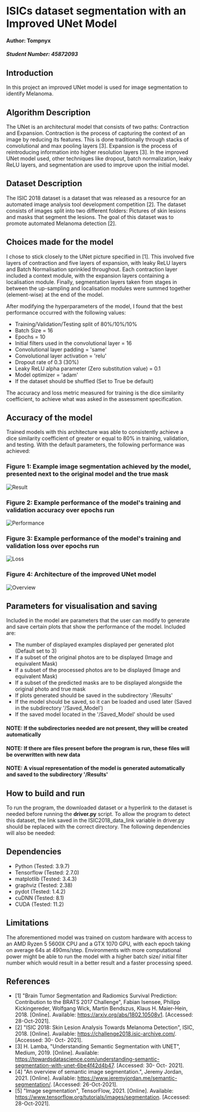 # ISICs dataset segmentation with an Improved UNet Model
#### Author: Tompnyx
##### Student Number: 45872093
## Introduction
In this project an improved UNet model is used for image segmentation to identify Melanoma.
## Algorithm Description
The UNet is an architectural model that consists of two paths: Contraction and Expansion. Contraction is the process
of capturing the context of an image by reducing its features. This is done traditionally through stacks of
convolutional and max pooling layers [3]. Expansion is the process of reintroducing information into higher resolution
layers [3]. In the improved UNet model used, other techniques like dropout, batch normalization, leaky ReLU layers, and
segmentation are used to improve upon the initial model.
## Dataset Description
The ISIC 2018 dataset is a dataset that was released as a resource for an automated image analysis tool development
competition [2]. The dataset consists of images split into two different folders: Pictures of skin lesions and masks
that segment the lesions. The goal of this dataset was to promote automated Melanoma detection [2].
## Choices made for the model
I chose to stick closely to the UNet picture specified in [1]. This involved five layers of contraction and five layers
of expansion, with leaky ReLU layers and Batch Normalisation sprinkled throughout. Each contraction layer included a
context module, with the expansion layers containing a localisation module. Finally, segmentation layers taken from
stages in between the up-sampling and localisation modules were summed together (element-wise) at the end of the model.

After modifying the hyperparameters of the model, I found that the best performance occurred with the following values:
- Training/Validation/Testing split of 80%/10%/10%
- Batch Size = 16
- Epochs = 10
- Initial filters used in the convolutional layer = 16
- Convolutional layer padding = 'same'
- Convolutional layer activation = 'relu'
- Dropout rate of 0.3 (30%)
- Leaky ReLU alpha parameter (Zero substitution value) = 0.1
- Model optimizer = 'adam'
- If the dataset should be shuffled (Set to True be default)

The accuracy and loss metric measured for training is the dice similarity coefficient, to achieve what was asked in
the assessment specification.
## Accuracy of the model
Trained models with this architecture was able to consistently achieve a dice similarity coefficient of greater or equal
to 80% in training, validation, and testing. With the default parameters, the following performance was achieved:
### Figure 1: Example image segmentation achieved by the model, presented next to the original model and the true mask
![Result](Examples/PredictedExample.png)
### Figure 2: Example performance of the model's training and validation accuracy over epochs run
![Performance](Examples/ModelPerformance.png)
### Figure 3: Example performance of the model's training and validation loss over epochs run
![Loss](Examples/ModelLossPerformance.png)
### Figure 4: Architecture of the improved UNet model
![Overview](Examples/model.png)
## Parameters for visualisation and saving
Included in the model are parameters that the user can modify to generate and save certain plots that show the
performance of the model. Included are:
- The number of displayed examples displayed per generated plot (Default set to 3)
- If a subset of the original photos are to be displayed (Image and equivalent Mask)
- If a subset of the processed photos are to be displayed (Image and equivalent Mask)
- If a subset of the predicted masks are to be displayed alongside the original photo and true mask
- If plots generated should be saved in the subdirectory '/Results'
- If the model should be saved, so it can be loaded and used later (Saved in the subdirectory '/Saved_Model')
- If the saved model located in the '/Saved_Model' should be used
#### NOTE: If the subdirectories needed are not present, they will be created automatically
#### NOTE: If there are files present before the program is run, these files will be overwritten with new data
#### NOTE: A visual representation of the model is generated automatically and saved to the subdirectory '/Results'
## How to build and run
To run the program, the downloaded dataset or a hyperlink to the dataset is needed before running the **driver.py**
script. To allow the program to detect this dataset, the link saved in the ISIC2018_data_link variable in driver.py
should be replaced with the correct directory. The following dependencies will also be needed:
## Dependencies
- Python (Tested: 3.9.7)
- Tensorflow (Tested: 2.7.0)
- matplotlib (Tested: 3.4.3)
- graphviz (Tested: 2.38)
- pydot (Tested: 1.4.2)
- cuDNN (Tested: 8.1)
- CUDA (Tested: 11.2)
## Limitations
The aforementioned model was trained on custom hardware with access to an AMD Ryzen 5 5600X CPU and a GTX 1070 GPU,
with each epoch taking on average 64s at 490ms/step. Environments with more computational power might be able to run
the model with a higher batch size/ initial filter number which would result in a better result and a faster processing
speed.
## References
- [1] "Brain Tumor Segmentation and Radiomics Survival Prediction: Contribution to the BRATS 2017 Challenge", Fabian Isensee,
Philipp Kickingereder, Wolfgang Wick, Martin Bendszus, Klaus H. Maier-Hein, 2018.
[Online]. Available: https://arxiv.org/abs/1802.10508v1. [Accessed: 28-Oct-2021].
- [2] "ISIC 2018: Skin Lesion Analysis Towards Melanoma Detection", ISIC, 2018.
[Online]. Available: https://challenge2018.isic-archive.com/. [Accessed: 30- Oct- 2021].
- [3] H. Lamba, "Understanding Semantic Segmentation with UNET", Medium, 2019.
[Online]. Available: https://towardsdatascience.com/understanding-semantic-segmentation-with-unet-6be4f42d4b47.
[Accessed: 30- Oct- 2021].
- [4] "An overview of semantic image segmentation.", Jeremy Jordan, 2021.
[Online]. Available: https://www.jeremyjordan.me/semantic-segmentation/. [Accessed: 26-Oct-2021].
- [5] "Image segmentation", TensorFlow, 2021.
[Online]. Available: https://www.tensorflow.org/tutorials/images/segmentation. [Accessed: 28-Oct-2021].